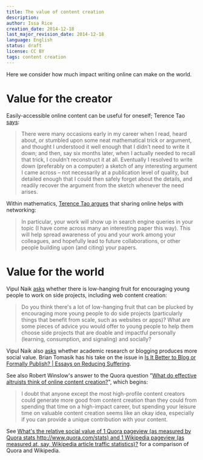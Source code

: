 ```yaml
---
title: The value of content creation
description: 
author: Issa Rice
creation_date: 2014-12-18
last_major_revision_date: 2014-12-18
language: English
status: draft
license: CC BY
tags: content creation
---
```


Here we consider how much impact writing online can make on the world.

# Value for the creator

Easily-accessible online content can be useful for oneself; Terence Tao [says](http://terrytao.wordpress.com/career-advice/write-down-what-youve-done/):

> There were many occasions early in my career when I read, heard
> about, or stumbled upon some neat mathematical trick or argument,
> and thought I understood it well enough that I didn’t need to
> write it down; and then, say six months later, when I actually
> needed to recall that trick, I couldn’t reconstruct it at all.
> Eventually I resolved to write down (preferably on a computer) a
> sketch of any interesting argument I came across – not necessarily
> at a publication level of quality, but detailed enough that I
> could then safely forget about the details, and readily recover
> the argument from the sketch whenever the need arises.

Within mathematics, [Terence Tao argues](http://terrytao.wordpress.com/career-advice/make-your-work-available/) that sharing online helps with networking:

> In particular, your work will show up in search engine queries in
> your topic (I have come across many an interesting paper this
> way). This will help spread awareness of you and your work among
> your colleagues, and hopefully lead to future collaborations, or
> other people building upon (and citing) your papers.

# Value for the world

Vipul Naik [asks](https://www.facebook.com/vipulnaik.r/posts/10202840266223633) whether there is low-hanging fruit for encouraging young people to work on side projects, including web content creation:

> Do you think there's a lot of low-hanging fruit that can be plucked by
> encouraging more young people to do side projects (particularly things
> that benefit from scale, such as websites or apps)? What are some
> pieces of advice you would offer to young people to help them choose
> side projects that are doable and impactful personally (learning,
> consumption, and signaling) and socially?

Vipul Naik also [asks](https://www.facebook.com/vipulnaik.r/posts/10202884940740468) whether academic research or blogging produces more social value.
Brian Tomasik has his take on the issue in [Is It Better to Blog or Formally Publish? | Essays on Reducing Suffering](http://reducing-suffering.org/is-it-better-to-blog-or-formally-publish/).

See also Robert Winslow's answer to the Quora question "[What do effective altruists think of online content creation?](https://www.quora.com/What-do-effective-altruists-think-of-online-content-creation)", which begins:

> I doubt that anyone except the most high-profile content creators
> could generate more good from content creation than they could from
> spending that time on a high-impact career, but spending your leisure
> time on valuable content creation seems like an okay idea, especially
> if you can provide a unique contribution with your content.

See [What's the relative social value of 1 Quora pageview (as measured by Quora stats http://www.quora.com/stats) and 1 Wikipedia pageview (as measured at, say, Wikipedia article traffic statistics)?](https://www.quora.com/Whats-the-relative-social-value-of-1-Quora-pageview-as-measured-by-Quora-stats-http-www-quora-com-stats-and-1-Wikipedia-pageview-as-measured-at-say-Wikipedia-article-traffic-statistics) for a comparison of Quora and Wikipedia.

